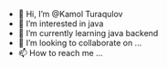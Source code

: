- 👋 Hi, I’m @Kamol Turaqulov
- 👀 I’m interested in java 
- 🌱 I’m currently learning java backend
- 💞️ I’m looking to collaborate on ...
- 📫 How to reach me ...

<!---
Kamol2103/Kamol2103 is a ✨ special ✨ repository because its `README.md` (this file) appears on your GitHub profile.
You can click the Preview link to take a look at your changes.
--->
